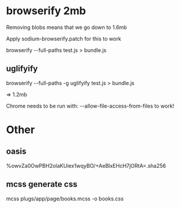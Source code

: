 # browserify 2mb

Removing blobs means that we go down to 1.6mb

Apply sodium-browserify.patch for this to work

browserify --full-paths test.js > bundle.js

## uglifyify

browserify --full-paths -g uglifyify test.js > bundle.js

=> 1.2mb

Chrome needs to be run with: --allow-file-access-from-files to work!

# Other

## oasis

%owvZa0OwPBH2olaKUiex1wqyBO/+AeBlxEHcH7jORtA=.sha256

## mcss generate css

mcss plugs/app/page/books.mcss -o books.css

